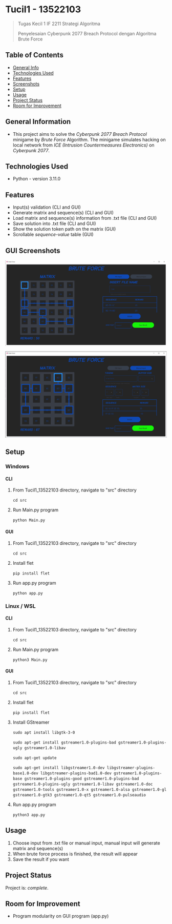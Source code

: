 # Tucil1 - 13522103
> Tugas Kecil 1 IF 2211 Strategi Algoritma
>
> Penyelesaian Cyberpunk 2077 Breach Protocol dengan Algoritma Brute Force


## Table of Contents
* [General Info](#general-information)
* [Technologies Used](#technologies-used)
* [Features](#features)
* [Screenshots](#screenshots)
* [Setup](#setup)
* [Usage](#usage)
* [Project Status](#project-status)
* [Room for Improvement](#room-for-improvement)


## General Information
- This project aims to solve the _Cyberpunk 2077 Breach Protocol_ minigame by _Brute Force_ Algorithm. The minigame simulates hacking on local network from _ICE (Intrusion Countermeasures Electronics)_ on _Cyberpunk 2077_.


## Technologies Used
- Python - version 3.11.0


## Features
- Input(s) validation (CLI and GUI)
- Generate matrix and sequence(s) (CLI and GUI)
- Load matrix and sequence(s) information from .txt file (CLI and GUI)
- Save solution into .txt file (CLI and GUI)
- Show the solution token path on the matrix (GUI)
- Scrollable _sequence-value_ table (GUI)


## GUI Screenshots
![Example screenshot](./src/assets/img/GUI_file_input.jpg)

![Example screenshot](./src/assets/img/GUI_manual_input.jpg)


## Setup

### Windows

#### CLI

1. From Tucil1_13522103 directory, navigate to "src" directory

    `cd src`

2. Run Main.py program

    `python Main.py`

#### GUI

1. From Tucil1_13522103 directory, navigate to "src" directory

    `cd src`

2. Install flet

    `pip install flet`

3. Run app.py program

    `python app.py`
    
### Linux / WSL

#### CLI

1. From Tucil1_13522103 directory, navigate to "src" directory

    `cd src`

2. Run Main.py program

    `python3 Main.py`

#### GUI

1. From Tucil1_13522103 directory, navigate to "src" directory

    `cd src`

2. Install flet

    `pip install flet`

3. Install GStreamer

    `sudo apt install libgtk-3-0`

    `sudo apt-get install gstreamer1.0-plugins-bad gstreamer1.0-plugins-ugly gstreamer1.0-libav`

    `sudo apt-get update`

    `sudo apt-get install libgstreamer1.0-dev libgstreamer-plugins-base1.0-dev libgstreamer-plugins-bad1.0-dev gstreamer1.0-plugins-base gstreamer1.0-plugins-good gstreamer1.0-plugins-bad gstreamer1.0-plugins-ugly gstreamer1.0-libav gstreamer1.0-doc gstreamer1.0-tools gstreamer1.0-x gstreamer1.0-alsa gstreamer1.0-gl gstreamer1.0-gtk3 gstreamer1.0-qt5 gstreamer1.0-pulseaudio`

4. Run app.py program

    `python3 app.py`



## Usage
1. Choose input from .txt file or manual input, manual input will generate matrix and sequence(s)
2. When brute force process is finished, the result will appear
3. Save the result if you want


## Project Status
Project is: _complete_.


## Room for Improvement
- Program modularity on GUI program (app.py)
